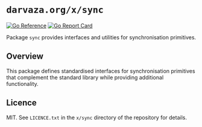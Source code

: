 # `darvaza.org/x/sync`

[![Go Reference][godoc-badge]][godoc-link]
[![Go Report Card][goreportcard-badge]][goreportcard-link]

[godoc-badge]: https://pkg.go.dev/badge/darvaza.org/x/sync.svg
[godoc-link]: https://pkg.go.dev/darvaza.org/x/sync
[goreportcard-badge]: https://goreportcard.com/badge/darvaza.org/x/sync
[goreportcard-link]: https://goreportcard.com/report/darvaza.org/x/sync

Package `sync` provides interfaces and utilities for synchronisation
primitives.

## Overview

This package defines standardised interfaces for synchronisation
primitives that complement the standard library while providing
additional functionality.

## Licence

MIT. See `LICENCE.txt` in the `x/sync` directory of the repository for
details.
